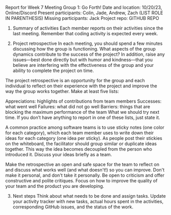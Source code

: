 Report for Week 7 Meeting
Group 1: Go Forth!
Date and location: 10/20/23, Online/Discord
Present participants: Colin, Jade, Andrew, Zach (LIST ROLE IN PARENTHESIS)
Missing participants: Jack
Project repo: GITHUB REPO

1. Summary of activities
Each member reports on their activities since the last meeting. Remember that coding activity is expected every week. 

2. Project retrospective
In each meeting, you should spend a few minutes discussing how the group is functioning. What aspects of the group dynamics contribute to the success of the project? In addition, raise any issues—best done directly but with humor and kindness—that you believe are interfering with the effectiveness of the group and your ability to complete the project on time.

The project retrospective is an opportunity for the group and each individual to reflect on their experience with the project and improve the way the group works together. Make at least five lists:

Appreciations: highlights of contributions from team members
Successes: what went well
Failures: what did not go well
Barriers: things that are blocking the maximum performance of the team
What we should try next time. 
If you don’t have anything to report in one of these lists, just state it.

A common practice among software teams is to use sticky notes (one color for each category), which each team member uses to write down their ideas for each category (one idea per sticky). As people post their stickies on the whiteboard, the facilitator should group similar or duplicate ideas together. This way the idea becomes decoupled from the person who introduced it. Discuss your ideas briefly as a team.

Make the retrospective an open and safe space for the team to reflect on and discuss what works well (and what doesn't!) so you can improve. Don't make it personal, and don't take it personally. Be open to criticism and offer constructive and polite critiques. Focus on how to improve the quality of your team and the product you are developing.

3. Next steps
Think about what needs to be done and assign tasks. Update your activity tracker with new tasks, actual hours spent in the activities, corresponding GitHub issues, and the status of the work.
